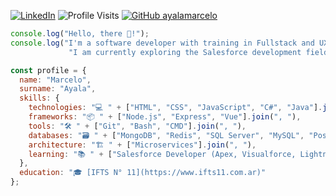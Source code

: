 [![LinkedIn](https://custom-icon-badges.demolab.com/badge/LinkedIn-0A66C2?logo=linkedin-white&logoColor=fff)](https://www.linkedin.com/in/ayalamarceloruben/)
![Profile Visits](https://img.shields.io/endpoint?url=https://yasinkalkan.com/api/githubvisitorstats/track/?user=ayalamarcelo)
[![GitHub ayalamarcelo](https://img.shields.io/github/followers/ayalamarcelo?label=follow&style=social)](https://discord.com/ayalamarcelo)

```js
console.log("Hello, there 👋!");
console.log("I'm a software developer with training in Fullstack and UX design.",
             "I am currently exploring the Salesforce development field.");
```

```js
const profile = {
  name: "Marcelo",
  surname: "Ayala",
  skills: {
    technologies: "💻 " + ["HTML", "CSS", "JavaScript", "C#", "Java"].join(", "),
    frameworks: "📦 " + ["Node.js", "Express", "Vue"].join(", "),
    tools: "🛠️ " + ["Git", "Bash", "CMD"].join(", "),
    databases: "🗃️ " + ["MongoDB", "Redis", "SQL Server", "MySQL", "PostgreSQL"].join(", "),
    architecture: "🏗️ " + ["Microservices"].join(", "),
    learning: "📚 " + ["Salesforce Developer (Apex, Visualforce, Lightning)"].join(", "),
  },
  education: "🎓 [IFTS N° 11](https://www.ifts11.com.ar)"
};
```
